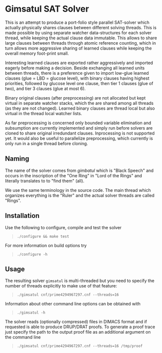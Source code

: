 # Gimsatul SAT Solver

This is an attempt to produce a port-folio style parallel SAT-solver which
actually physically shares clauses between different solving threads.  This
is made possible by using separate watcher data-structures for each solver
thread, while keeping the actual clause data immutable.  This allows to
share large clauses between threads through atomic reference counting,
which in turn allows more aggressive sharing of learned clauses while
keeping the overall memory foot-print small.

Interesting learned clauses are exported rather aggressively and imported
eagerly before making a decision.  Beside exchanging all learned units
between threads, there is a preference given to import low-glue learned
clauses (glue = LBD = glucose level), with binary clauses having highest
priorities, followed by glucose level one clause, then tier 1 clauses (glue
of two), and tier 3 clauses (glue at most 6).

Binary original clauses (after preprocessing) are not allocated but kept
virtual in separate watcher stacks, which the are shared among all threads
(as they are not changed).  Learned binary clauses are thread local but
also virtual in the thread local watcher lists.

As far preprocessing is concerned only bounded variable elimination and
subsumption are currently implemented and simply run before solvers are
cloned to share original irredundant clauses.  Inprocessing is not supported
yet.  It would also be useful to parallelize preprocessing, which currently
is only run in a single thread before cloning.

## Naming

The name of the solver comes from *gimbatul* which is "Black Speech" and
occurs in the inscription of the "One Ring" in "Lord of the Rings" and
literally translates to to "find them" (all).

We use the same terminology in the source code.  The main thread which
organizes everything is the "Ruler" and the actual solver threads are called
"Rings".

## Installation

Use the following to configure, compile and test the solver

> `./configure && make test`

For more information on build options try

> `./configure -h`

## Usage

The resulting solver `gimsatul` is multi-threaded but you need
to specify the number of threads explicitly to make use of that
feature:

> `./gimsatul cnf/prime4294967297.cnf --threads=16`

Information about other command line options can be obtained with

> `./gimsatul -h`

The solver reads (optionally compressed) files in DIMACS format
and if requested is able to produce DRUP/DRAT proofs. To generate a
proof trace just specify the path to the output proof file
as an additional argument on the command line

> `./gimsatul cnf/prime4294967297.cnf --threads=16 /tmp/proof`
